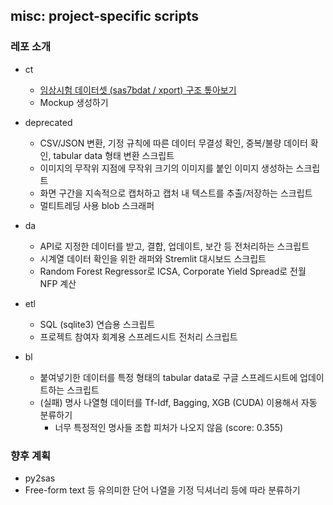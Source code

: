 ## misc: project-specific scripts
### 레포 소개
* ct
   * [임상시험 데이터셋 (sas7bdat / xport) 구조 톺아보기](https://github.com/yuninze/pub/blob/main/ct/dm.ipynb)
   * Mockup 생성하기

* deprecated
    * CSV/JSON 변환, 기정 규칙에 따른 데이터 무결성 확인, 중복/불량 데이터 확인, tabular data 형태 변환 스크립트
    * 이미지의 무작위 지점에 무작위 크기의 이미지를 붙인 이미지 생성하는 스크립트
    * 화면 구간을 지속적으로 캡처하고 캡처 내 텍스트를 추출/저장하는 스크립트
    * 멀티트레딩 사용 blob 스크래퍼

* da
    * API로 지정한 데이터를 받고, 결합, 업데이트, 보간 등 전처리하는 스크립트
    * 시계열 데이터 확인을 위한 래퍼와 Stremlit 대시보드 스크립트
    * Random Forest Regressor로 ICSA, Corporate Yield Spread로 전월 NFP 계산

* etl
    * SQL (sqlite3) 연습용 스크립트
    * 프로젝트 참여자 회계용 스프레드시트 전처리 스크립트

* bl
    * 붙여넣기한 데이터를 특정 형태의 tabular data로 구글 스프레드시트에 업데이트하는 스크립트
    * (실패) 명사 나열형 데이터를 Tf-Idf, Bagging, XGB (CUDA) 이용해서 자동 분류하기
      * 너무 특정적인 명사들 조합 피처가 나오지 않음 (score: 0.355)

### 향후 계획
* py2sas
* Free-form text 등 유의미한 단어 나열을 기정 딕셔너리 등에 따라 분류하기
